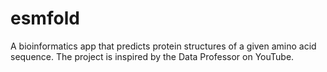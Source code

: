# esmfold
A bioinformatics app that predicts protein structures of a given amino acid sequence.  The project is inspired by the Data Professor on YouTube.
